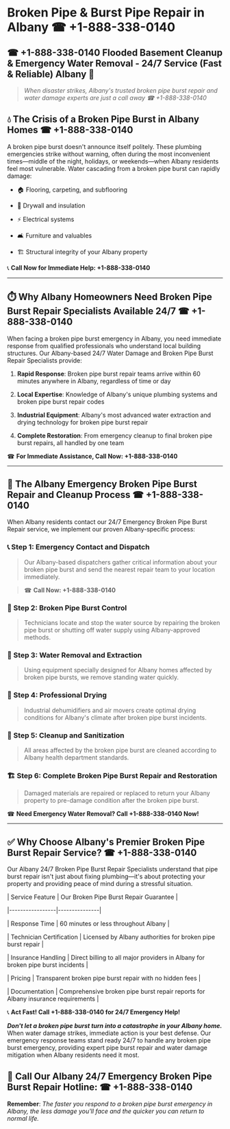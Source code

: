# Broken Pipe & Burst Pipe Repair in Albany ☎ +1-888-338-0140  
## ☎ +1-888-338-0140 Flooded Basement Cleanup & Emergency Water Removal - 24/7 Service (Fast & Reliable) Albany 🚨  

> *When disaster strikes, Albany's trusted broken pipe burst repair and water damage experts are just a call away ☎ +1-888-338-0140*  

## 💧 The Crisis of a Broken Pipe Burst in Albany Homes ☎ +1-888-338-0140  

A broken pipe burst doesn't announce itself politely. These plumbing emergencies strike without warning, often during the most inconvenient times—middle of the night, holidays, or weekends—when Albany residents feel most vulnerable. Water cascading from a broken pipe burst can rapidly damage:  

* 🏠 Flooring, carpeting, and subflooring  
* 🧱 Drywall and insulation  
* ⚡ Electrical systems  
* 🛋️ Furniture and valuables  
* 🏗️ Structural integrity of your Albany property  

📞 **Call Now for Immediate Help: +1-888-338-0140**  

---  

## ⏱️ Why Albany Homeowners Need Broken Pipe Burst Repair Specialists Available 24/7 ☎ +1-888-338-0140  

When facing a broken pipe burst emergency in Albany, you need immediate response from qualified professionals who understand local building structures. Our Albany-based 24/7 Water Damage and Broken Pipe Burst Repair Specialists provide:  

1. **Rapid Response**: Broken pipe burst repair teams arrive within 60 minutes anywhere in Albany, regardless of time or day  
2. **Local Expertise**: Knowledge of Albany's unique plumbing systems and broken pipe burst repair codes  
3. **Industrial Equipment**: Albany's most advanced water extraction and drying technology for broken pipe burst repair  
4. **Complete Restoration**: From emergency cleanup to final broken pipe burst repairs, all handled by one team  

☎ **For Immediate Assistance, Call Now: +1-888-338-0140**  

---  

## 🔧 The Albany Emergency Broken Pipe Burst Repair and Cleanup Process ☎ +1-888-338-0140  

When Albany residents contact our 24/7 Emergency Broken Pipe Burst Repair service, we implement our proven Albany-specific process:  

### 📞 Step 1: Emergency Contact and Dispatch  
> Our Albany-based dispatchers gather critical information about your broken pipe burst and send the nearest repair team to your location immediately.  
> ☎ **Call Now: +1-888-338-0140**  

### 🚿 Step 2: Broken Pipe Burst Control  
> Technicians locate and stop the water source by repairing the broken pipe burst or shutting off water supply using Albany-approved methods.  

### 🌊 Step 3: Water Removal and Extraction  
> Using equipment specially designed for Albany homes affected by broken pipe bursts, we remove standing water quickly.  

### 💨 Step 4: Professional Drying  
> Industrial dehumidifiers and air movers create optimal drying conditions for Albany's climate after broken pipe burst incidents.  

### 🧼 Step 5: Cleanup and Sanitization  
> All areas affected by the broken pipe burst are cleaned according to Albany health department standards.  

### 🏗️ Step 6: Complete Broken Pipe Burst Repair and Restoration  
> Damaged materials are repaired or replaced to return your Albany property to pre-damage condition after the broken pipe burst.  

☎ **Need Emergency Water Removal? Call +1-888-338-0140 Now!**  

---  

## ✅ Why Choose Albany's Premier Broken Pipe Burst Repair Service? ☎ +1-888-338-0140  

Our Albany 24/7 Broken Pipe Burst Repair Specialists understand that pipe burst repair isn't just about fixing plumbing—it's about protecting your property and providing peace of mind during a stressful situation.  

| Service Feature | Our Broken Pipe Burst Repair Guarantee |  
|-----------------|---------------|  
| Response Time | 60 minutes or less throughout Albany |  
| Technician Certification | Licensed by Albany authorities for broken pipe burst repair |  
| Insurance Handling | Direct billing to all major providers in Albany for broken pipe burst incidents |  
| Pricing | Transparent broken pipe burst repair with no hidden fees |  
| Documentation | Comprehensive broken pipe burst repair reports for Albany insurance requirements |  

📞 **Act Fast! Call +1-888-338-0140 for 24/7 Emergency Help!**  

***Don't let a broken pipe burst turn into a catastrophe in your Albany home.*** When water damage strikes, immediate action is your best defense. Our emergency response teams stand ready 24/7 to handle any broken pipe burst emergency, providing expert pipe burst repair and water damage mitigation when Albany residents need it most.  

## 📱 Call Our Albany 24/7 Emergency Broken Pipe Burst Repair Hotline: ☎ +1-888-338-0140  

**Remember**: *The faster you respond to a broken pipe burst emergency in Albany, the less damage you'll face and the quicker you can return to normal life.*
